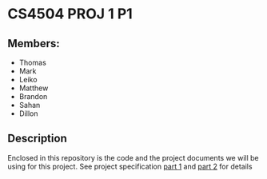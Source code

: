 # CS4504 PROJ 1 P1

## Members:

* Thomas
* Mark
* Leiko
* Matthew
* Brandon
* Sahan
* Dillon

## Description

Enclosed in this repository is the code and the project documents we will be using for this project. See project specification [part 1](./doc/Project-Specification-Part1.pdf) and [part 2](./doc/Project-Specification-Part2.pdf) for details